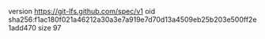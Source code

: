 version https://git-lfs.github.com/spec/v1
oid sha256:f1ac180f021a46212a30a3e7a919e7d70d13a4509eb25b203e500ff2e1add470
size 97
